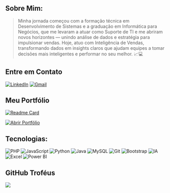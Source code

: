 ## Sobre Mim:
> Minha jornada começou com a formação técnica em Desenvolvimento de Sistemas e a graduação em Informática para Negócios, que me levaram a atuar como Suporte de TI e me abriram novos horizontes — unindo análise de dados e estratégia para impulsionar vendas. Hoje, atuo com Inteligência de Vendas, transformando dados em insights claros que ajudam equipes a tomar decisões mais inteligentes e performar no seu melhor. 📈💻


## Entre em Contato
[![LinkedIn](https://img.shields.io/badge/LinkedIn-%230077B5.svg?style=for-the-badge&logo=linkedin&logoColor=white)](https://linkedin.com/in/anaelizayukimoto) [![Gmail](https://img.shields.io/badge/Gmail-EB0C0C?style=for-the-badge&logo=Gmail&logoColor=white)](mailto:anaelizayuki@gmail.com) 

## Meu Portfólio

[![Readme Card](https://github-readme-stats.vercel.app/api/pin/?username=AnaYukimoto&theme=monokai&bg_color=00000000&repo=anayukimoto.github.io)](https://github.com/AnaYukimoto/anayukimoto.github.io)

[![Abrir Portfólio](https://img.shields.io/badge/Abrir_Portfólio-E90A63?style=for-the-badge)](https://anayukimoto.github.io/)

## Tecnologias:
![PHP](https://img.shields.io/badge/php-%23777BB4.svg?style=for-the-badge&logo=php&logoColor=white)  ![JavaScript](https://img.shields.io/badge/javascript-%23323330.svg?style=for-the-badge&logo=javascript&logoColor=%23F7DF1E) ![Python](https://img.shields.io/badge/python-3670A0?style=for-the-badge&logo=python&logoColor=ffdd54) ![Java](https://img.shields.io/badge/java-%23ED8B00.svg?style=for-the-badge&logo=java&logoColor=white) ![MySQL](https://img.shields.io/badge/mysql-%2300f.svg?style=for-the-badge&logo=mysql&logoColor=white) ![Git](https://img.shields.io/badge/git-%23F05033.svg?style=for-the-badge&logo=git&logoColor=white) ![Bootstrap](https://img.shields.io/badge/bootstrap-%23563D7C.svg?style=for-the-badge&logo=bootstrap&logoColor=white) ![IA](https://img.shields.io/badge/IA-%230055FF.svg?style=for-the-badge&logo=openai&logoColor=white) ![Excel](https://img.shields.io/badge/Excel-217346?style=for-the-badge&logo=microsoft-excel&logoColor=white)
![Power BI](https://img.shields.io/badge/Power%20BI-F2C811?style=for-the-badge&logo=power-bi&logoColor=black) 




## GitHub Troféus
![](https://github-profile-trophy.vercel.app/?username=AnaYukimoto&theme=monokai&no-frame=false&no-bg=true&margin-w=4)


